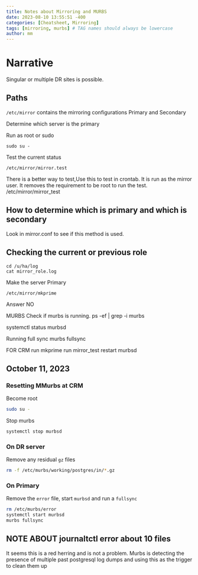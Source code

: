 ```yaml
---
title: Notes about Mirroring and MURBS
date: 2023-08-10 13:55:51 -400
categories: [Cheatsheet, Mirroring]
tags: [mirroring, murbs] # TAG names should always be lowercase
author: mm
---
```


# Narrative
Singular or multiple DR sites is possible.

## Paths
`/etc/mirror` contains the mirroring configurations
Primary and Secondary

Determine which server is the primary

Run as root or sudo  
```
sudo su -
```

Test the current status
```
/etc/mirror/mirror.test
```

There is a better way to test,Use this to test in crontab.  It is run as the mirror user. It removes the requirement to be root to run the test.
/etc/mirror/mirror_test



## How to determine which is primary and which is secondary
Look in mirror.conf to see if this method is used.

## Checking the current or previous role
```
cd /u/ha/log
cat mirror_role.log 
```

Make the server Primary
```
/etc/mirror/mkprime
```
Answer NO





MURBS
Check if murbs is running.
ps -ef | grep -i murbs


systemctl status murbsd

Running full sync
murbs fullsync


FOR CRM
run mkprime
run mirror_test
restart murbsd

## October 11, 2023
### Resetting MMurbs at CRM

Become root
```bash
sudo su -
```
Stop murbs
```bash
systemctl stop murbsd
```
### On DR server

Remove any residual `gz` files 
```bash
rm -f /etc/murbs/working/postgres/in/*.gz
```

### On Primary
Remove the `error` file, start `murbsd` and run a `fullsync`
```bash
rm /etc/murbs/error
systemctl start murbsd
murbs fullsync
```

## NOTE ABOUT journaltctl error about 10 files
It seems this is a red herring and is not a problem.  Murbs is detecting the presence of multiple past postgresql log dumps and using this as the trigger to clean them up